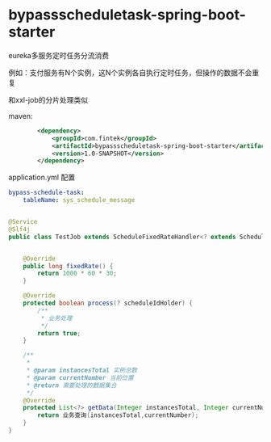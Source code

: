 # bypassscheduletask-spring-boot-starter
eureka多服务定时任务分流消费

例如：支付服务有N个实例，这N个实例各自执行定时任务，但操作的数据不会重复

和xxl-job的分片处理类似

maven:
```xml
        <dependency>
            <groupId>com.fintek</groupId>
            <artifactId>bypassscheduletask-spring-boot-starter</artifactId>
            <version>1.0-SNAPSHOT</version>
        </dependency>
```
application.yml 配置
```yml
bypass-schedule-task:
    tableName: sys_schedule_message
```
```java

@Service
@Slf4j
public class TestJob extends ScheduleFixedRateHandler<? extends ScheduleIdHolder> {


    @Override
    public long fixedRate() {
        return 1000 * 60 * 30;
    }

    @Override
    protected boolean process(? scheduleIdHolder) {
        /**
         * 业务处理
         */
        return true;
    }

    /**
     *
     * @param instancesTotal 实例总数
     * @param currentNumber 当前位置
     * @return 需要处理的数据集合
     */
    @Override
    protected List<?> getData(Integer instancesTotal, Integer currentNumber) {
        return 业务查询(instancesTotal,currentNumber);
    }
}
```
